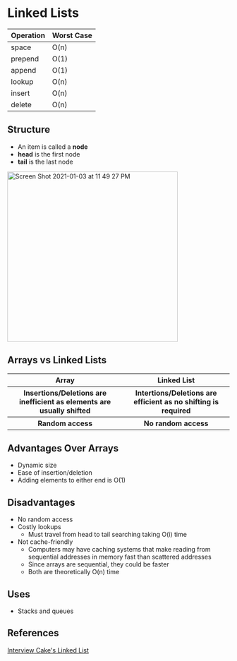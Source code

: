 # Linked Lists

Operation | Worst Case
------|--------------
space    | O(n)
prepend  | O(1)
append   | O(1)
lookup   | O(n)
insert   | O(n)
delete   | O(n)


## Structure
* An item is called a <b>node</b>
* <b>head</b> is the first node
* <b>tail</b> is the last node

<img width="386" alt="Screen Shot 2021-01-03 at 11 49 27 PM" src="https://user-images.githubusercontent.com/15611930/103502205-7ee73880-4e1e-11eb-8614-dab68871b020.png">

## Arrays vs Linked Lists
<table>
  <tr>
    <th>Array</th>
    <th>Linked List</th>
  </tr>
  
  <tr>
    <th>
      Insertions/Deletions are inefficient as elements are usually shifted
    </th>
    <th>
      Intertions/Deletions are efficient as no shifting is required
    </th>
  </tr>
  
  <tr>
    <th>
      Random access
    </th>
    <th>
      No random access
    </th>
  </tr>
</table>

## Advantages Over Arrays

* Dynamic size
* Ease of insertion/deletion
* Adding elements to either end is O(1)

## Disadvantages 

* No random access
* Costly lookups
  * Must travel from head to tail searching taking O(i) time
* Not cache-friendly
  * Computers may have caching systems that make reading from sequential addresses in memory fast than scattered addresses
  * Since arrays are sequential, they could be faster
  * Both are theoretically O(n) time
 
## Uses
* Stacks and queues



## References

[Interview Cake's Linked List](https://www.interviewcake.com/concept/java/linked-list)
